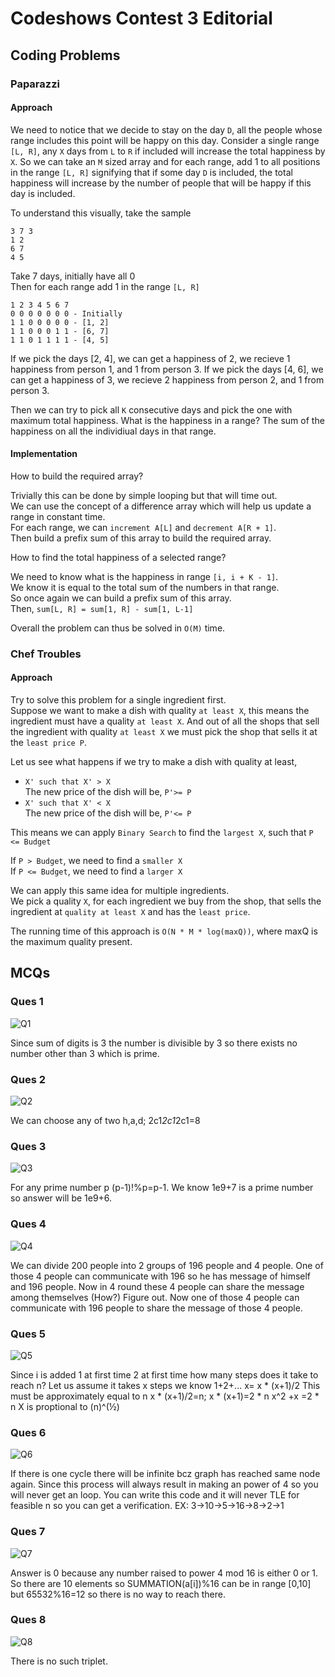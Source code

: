 # Codeshows Contest 3 Editorial

## Coding Problems
### Paparazzi
#### Approach
We need to notice that we decide to stay on the day `D`, all the people whose range includes this point will be happy on this day.
Consider a single range `[L, R]`, any `X` days from `L` to `R` if included will increase the total happiness by `X`. 
So we can take an `M` sized array and for each range, add 1 to all positions in the range `[L, R]` signifying that if some day `D` is included, the total happiness will increase by the number of people that will be happy if this day is included.

To understand this visually, take the sample
```
3 7 3
1 2
6 7
4 5
```

Take 7 days, initially have all 0  
Then for each range add 1 in the range `[L, R]`
```
1 2 3 4 5 6 7
0 0 0 0 0 0 0 - Initially
1 1 0 0 0 0 0 - [1, 2]
1 1 0 0 0 1 1 - [6, 7]
1 1 0 1 1 1 1 - [4, 5]
```

If we pick the days [2, 4], we can get a happiness of 2, we recieve 1 happiness from person 1, and 1 from person 3.
If we pick the days [4, 6], we can get a happiness of 3, we recieve 2 happiness from person 2, and 1 from person 3.

Then we can try to pick all `K` consecutive days and pick the one with maximum total happiness.
What is the happiness in a range? The sum of the happiness on all the individiual days in that range.

#### Implementation
How to build the required array?  

Trivially this can be done by simple looping but that will time out.  
We can use the concept of a difference array which will help us update a range in constant time.  
For each range, we can `increment A[L]` and `decrement A[R + 1]`.  
Then build a prefix sum of this array to build the required array.

How to find the total happiness of a selected range?

We need to know what is the happiness in range `[i, i + K - 1]`.  
We know it is equal to the total sum of the numbers in that range.  
So once again we can build a prefix sum of this array.  
Then, `sum[L, R] = sum[1, R] - sum[1, L-1]`

Overall the problem can thus be solved in `O(M)` time.

### Chef Troubles 
#### Approach
Try to solve this problem for a single ingredient first.  
Suppose we want to make a dish with quality `at least X`, this means the ingredient must have a quality `at least X`. And out of all the shops that sell the ingredient with quality `at least X` we must pick the shop that sells it at the `least price P`. 

Let us see what happens if we try to make a dish with quality at least,

- `X' such that X' > X`  
The new price of the dish will be, `P'>= P`
- `X' such that X' < X`  
The new price of the dish will be, `P'<= P`

This means we can apply `Binary Search` to find the `largest X`, such that `P <= Budget`

If `P > Budget`, we need to find a `smaller X`  
If `P <= Budget`, we need to find a `larger X`

We can apply this same idea for multiple ingredients.  
We pick a quality `X`, for each ingredient we buy from the shop, that sells the ingredient at `quality at least X` and has the `least price`.

The running time of this approach is `O(N * M * log(maxQ))`, where maxQ is the maximum quality present.

## MCQs
### Ques 1
![Q1](/mcq/1.jpg)

Since sum of digits is 3 the number is divisible by 3 so there exists no number other than 3 which is prime.

### Ques 2
![Q2](/mcq/2.jpg)

We can choose any of two h,a,d;
2c1*2c1*2c1=8

### Ques 3
![Q3](/mcq/3.jpg)

For any prime number p (p-1)!%p=p-1. We know 1e9+7 is a prime number so answer will be 1e9+6.

### Ques 4
![Q4](/mcq/4.jpg)

We can divide 200 people into 2 groups of 196 people and 4 people.
One of those 4 people can communicate with 196 so he has message of himself and 196 people.
Now in 4 round these 4 people can share the message among themselves (How?)
Figure out.
Now one of those 4 people can communicate with 196 people to share the message of those 4 people.

### Ques 5
![Q5](/mcq/5.jpg)

Since i is added 1 at first time 2 at first time how many steps does it take to reach n?
Let us assume it takes x steps we know
1+2+... x= x * (x+1)/2
This must be approximately equal to n
x * (x+1)/2=n;
x * (x+1)=2 * n
x^2 +x =2 * n
X is proptional to (n)^(½)

### Ques 6
![Q6](/mcq/6.jpg)

If there is one cycle there will be infinite bcz graph has reached same node again.
Since this process will always result in making an power of 4 so you will never get an loop.
You can write this code and it will never TLE for feasible n so you can get a verification.
EX:
3->10->5->16->8->2->1

### Ques 7
![Q7](/mcq/7.jpg)

Answer is 0 because any number raised to power 4 mod 16 is either 0 or 1.
So there are 10 elements so SUMMATION(a[i])%16 can be in range [0,10] but
65532%16=12 so there is no way to reach there.

### Ques 8
![Q8](/mcq/8.jpg)

There is no such triplet.
